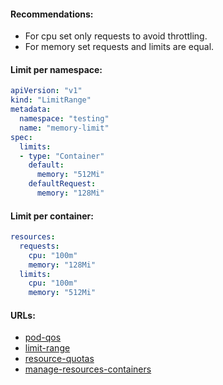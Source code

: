#### Recommendations:
- For cpu set only requests to avoid throttling.
- For memory set requests and limits are equal.

#### Limit per namespace:
```yaml
apiVersion: "v1"
kind: "LimitRange"
metadata:
  namespace: "testing"
  name: "memory-limit"
spec:
  limits:
  - type: "Container"
    default:
      memory: "512Mi"
    defaultRequest:
      memory: "128Mi"
```

#### Limit per container:
```yaml
resources:
  requests:
    cpu: "100m"
    memory: "128Mi"
  limits:
    cpu: "100m"
    memory: "512Mi"
```

#### URLs:
- [pod-qos](https://kubernetes.io/docs/concepts/workloads/pods/pod-qos/)
- [limit-range](https://kubernetes.io/docs/concepts/policy/limit-range/)
- [resource-quotas](https://kubernetes.io/docs/concepts/policy/resource-quotas/)
- [manage-resources-containers](https://kubernetes.io/docs/concepts/configuration/manage-resources-containers/)
